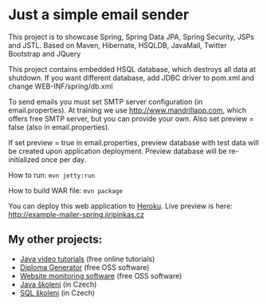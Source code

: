 <h1>Just a simple email sender</h1>

<p>This project is to showcase Spring, Spring Data JPA, Spring Security, JSPs and JSTL. Based on
	Maven, Hibernate, HSQLDB, JavaMail, Twitter Bootstrap and JQuery</p>

<p>This project contains embedded HSQL database, which destroys all
	data at shutdown. If you want different database, add JDBC driver to
	pom.xml and change WEB-INF/spring/db.xml</p>

<p>
	To send emails you must set SMTP server configuration (in
	email.properties). At training we use <a
		href="http://www.mandrillapp.com">http://www.mandrillapp.com</a>,
	which offers free SMTP server, but you can provide your own. Also set
	preview = false (also in email.properties).
</p>

<p>If set preview = true in email.properties, preview database with
	test data will be created upon application deployment. Preview database
	will be re-initialized once per day.</p>

<p>
	How to run:
	<code>mvn jetty:run</code>
</p>

<p>
	How to build WAR file:
	<code>mvn package</code>
</p>

<p>
	You can deploy this web application to <a href="http://www.heroku.com"
		target="_blank">Heroku</a>. Live preview is here: <a
		href="http://example-mailer-spring.jiripinkas.cz" target="_blank">http://example-mailer-spring.jiripinkas.cz</a>
</p>

<h2>My other projects:</h2>

<ul>
	<li><a href="http://www.javavids.com" target="_blank"
		title="Java video tutorials">Java video tutorials</a> (free online
		tutorials)</li>
	<li><a href="http://www.dipgen.com" target="_blank"
		title="Diploma Generator">Diploma Generator</a> (free OSS software)</li>
	<li><a href="http://sitemonitoring.sourceforge.net/"
		target="_blank" title="Website monitoring software">Website
			monitoring software</a> (free OSS software)</li>
	<li><a href="http://www.java-skoleni.cz" target="_blank"
		title="Java školení">Java školení</a> (in Czech)</li>
	<li><a href="http://www.sql-skoleni.cz" target="_blank"
		title="SQL školení">SQL školení</a> (in Czech)</li>
</ul>
